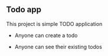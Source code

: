 ## Todo app

This project is simple TODO application

  

- Anyone can create a todo

- Anyone can see their existing todos